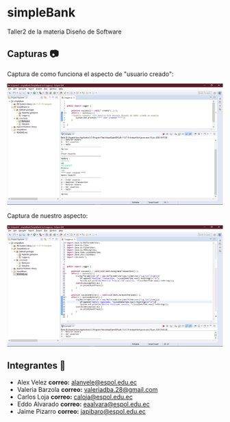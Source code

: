 # simpleBank

Taller2 de la materia Diseño de Software

## Capturas 📷

Captura de como funciona el aspecto de "usuario creado":

<div align='center'>
    <img src="./SimpleBank/capturas/CapturaCreateUser.png" alt="Create User"/>
</div>

Captura de nuestro aspecto:

<div align='center'>
    <img src="./SimpleBank/capturas/CapturaAspecto.png" alt="Create User"/>
</div>

## Integrantes 🎯

- Alex Velez **correo:** alanvele@espol.edu.ec
- Valeria Barzola **correo:** valeriadba.28@gmail.com
- Carlos Loja **correo:** caloja@espol.edu.ec
- Eddo Alvarado **correo:** eaalvara@espol.edu.ec
- Jaime Pizarro **correo:** japibaro@espol.edu.ec

